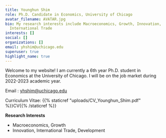 ```yaml
---
title: Younghun Shim
role: Ph.D. Candidate in Economics, University of Chicago
avatar_filename: AVATAR.jpg
bio: My research interests include Macroeconomics, Growth, Innovation, and
  International Trade
interests: []
social: []
organizations: []
email: yhshim@uchicago.edu
superuser: true
highlight_name: true
---
```

<meta name=theme-color content="#2962ff">

Welcome to my website! I am currently a 6th year Ph.D. student in Economics at the University of Chicago. I will be on the job market during 2022-2023 academic year.

Email : <font color="#5040ae">yhshim@uchicago.edu </font>

Curriculum Vitae: {{% staticref "uploads/CV_Younghun_Shim.pdf" %}}CV{{% /staticref %}}



**R﻿esearch Interests**

<ul><li>M﻿acroeconomics, Growth </li>

<li>Innovation, International Trade, Development </li> </ul>